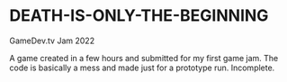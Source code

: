 # DEATH-IS-ONLY-THE-BEGINNING
GameDev.tv Jam 2022

A game created in a few hours and submitted for my first game jam.
The code is basically a mess and made just for a prototype run.
Incomplete.
